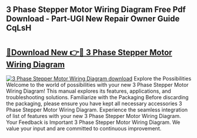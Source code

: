 ## 3 Phase Stepper Motor Wiring Diagram Free Pdf Download - Part-UGI New Repair Owner Guide CqLsH

# <h2><a href="http://dflgsj4.blite.top/?on=3+Phase+Stepper+Motor+Wiring+Diagram">🔗Download New 👉🔴 3 Phase Stepper Motor Wiring Diagram</a></h2>

[![3 Phase Stepper Motor Wiring Diagram download](https://i.imgur.com/lujVjoI.png)](http://dflgsj4.blite.top/?on=3+Phase+Stepper+Motor+Wiring+Diagram)
Explore the Possibilities Welcome to the world of possibilities with your new 3 Phase Stepper Motor Wiring Diagram! This manual explores its features, applications, and troubleshooting solutions. Familiarize with the Packaging Before discarding the packaging, please ensure you have kept all necessary accessories 3 Phase Stepper Motor Wiring Diagram. Experience the seamless integration of list of features with your new 3 Phase Stepper Motor Wiring Diagram. Your Feedback is Important 3 Phase Stepper Motor Wiring Diagram. We value your input and are committed to continuous improvement.
